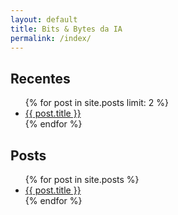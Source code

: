 ```yaml
---
layout: default
title: Bits & Bytes da IA
permalink: /index/
---
```


<h2 id="posts">Recentes</h2>
<ul>
    {% for post in site.posts limit: 2 %}
    <li>
        <a href="{{ post.url | relative_url }}">{{ post.title }}</a>
    </li>
    {% endfor %}
</ul>

<h2 id="posts">Posts</h2>
<ul>
    {% for post in site.posts %}
    <li>
        <a href="{{ post.url | relative_url }}">{{ post.title }}</a>
    </li>
    {% endfor %}
</ul>
